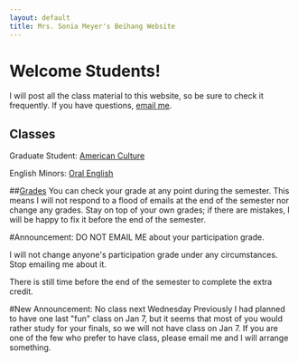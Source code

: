 ```yaml
---
layout: default
title: Mrs. Sonia Meyer's Beihang Website
---
```


# Welcome Students!

I will post all the class material to this website, so be sure to check it frequently. If you have questions, [email me](mailto:sonia@meyercraft.net).

## Classes

Graduate Student: [American Culture](/classes/americanculture.html)

English Minors: [Oral English](/classes/oralenglish.html)

##[Grades](gradesform/form/form.html)
You can check your grade at any point during the semester. This means I will not respond to a flood of emails at the end of the semester nor change any grades. Stay on top of your own grades; if there are mistakes, I will be happy to fix it before the end of the semester.

#Announcement: DO NOT EMAIL ME about your participation grade.

I will not change anyone's participation grade under any circumstances. Stop emailing me about it. 

There is still time before the end of the semester to complete the extra credit.

#New Announcement: No class next Wednesday
Previously I had planned to have one last "fun" class on Jan 7, but it seems that most of you would rather study for your finals, so we will not have class on Jan 7. If you are one of the few who prefer to have class, please email me and I will arrange something.